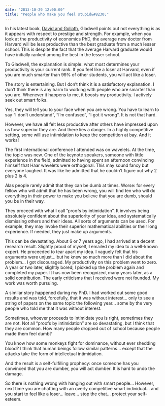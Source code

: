 ```yaml
---
date: "2013-10-29 12:00:00"
title: "People who make you feel stupid&#8230;"
---
```




In his latest book, [David and Goliath](https://www.amazon.com/David-Goliath-Underdogs-Battling-ebook/dp/B00BAXFAOW/), Gladwell points out not everything is as it appears with respect to prestige and strength. For example, when you look at the productivity of economics PhD, the average new doctor from Harvard will be less productive than the best graduate from a much lesser school. This is despite the fact that the average Harvard graduate would have initially ranked among the best in the lesser school.

To Gladwell, the explanation is simple: what most determines your productivity is your current rank. If you feel like a loser at Harvard, even if you are much smarter than 99% of other students, you will act like a loser.

The story is entertaining. But I don&rsquo;t think it is a satisfactory explanation. I don&rsquo;t think there is any harm to working with people who are smarter than you are. Whenever it happens to me, it boosts my productivity. I actively seek out smart folks.

Yes, they will tell you to your face when you are wrong. You have to learn to say &ldquo;I don&rsquo;t understand&rdquo;, &ldquo;I&rsquo;m confused&rdquo;, &ldquo;I got it wrong&rdquo;. It is not that hard.

However, we have all felt less productive after others have impressed upon us how superior they are. And there lies a danger. In a highly competitive setting, some will use intimidation to keep the competition at bay. And it works!

The first international conference I attended was on wavelets. At the time, the topic was new. One of the keynote speakers, someone with little experience in the field, admitted to having spent an afternoon convincing himself that Haar wavelets were orthogonal. This may sound fancy but everyone laughed. It was like he admitted that he couldn&rsquo;t figure out why 2 plus 2 is 4.

Alas people rarely admit that they can be dumb at times. Worse: for every fellow who will admit that he has been wrong, you will find ten who will do everything in their power to make you believe that you are dumb, should you be in their way.

They proceed with what I call &ldquo;proofs by intimidation&rdquo;. It involves being absolutely confident about the superiority of your idea, and systematically dismissing others and their ideas. All sorts of arguments can be used. For example, they may invoke their superior mathematical abilities or their long experience. If needed, they just make up arguments.

This can be devastating. About 6 or 7 years ago, I had arrived at a decent research result. Slightly proud of myself, I emailed my idea to a well-known expert. He proceeded to tear apart my idea. I vaguely felt that his arguments were unjust&hellip; but he knew so much more than I did about the problem&hellip; I got discouraged. My productivity on this problem went to zero. A year or two later, slightly bored, I picked up the problem again and completed my paper. It has now been recognized, many years later, as a solid contribution. The early criticisms that I received were not founded. My work was worth pursuing.

A similar story happened during my PhD. I had worked out some good results and was told, forcefully, that it was without interest&hellip; only to see a string of papers on the same topic the following year&hellip; some by the very people who told me that it was without interest.

Sometimes, whoever proceeds to intimidate you is right, sometimes they are not. Not all &ldquo;proofs by intimidation&rdquo; are so devastating, but I think that they are common. How many people dropped out of school because people made them feel dumb?

You know how some monkeys fight for dominance, without ever shedding blood? I think that human beings follow similar patterns&hellip; except that the attacks take the form of intellectual intimidation.

And the result is a self-fulfilling prophecy: once someone has you convinced that you are dumber, you will act dumber. It is hard to undo the damage.

So there is nothing wrong with hanging out with smart people&hellip; However, next time you are chatting with an overly competitive smart individual&hellip; and you start to feel like a loser&hellip; leave&hellip; stop the chat&hellip; protect your self-esteem.


